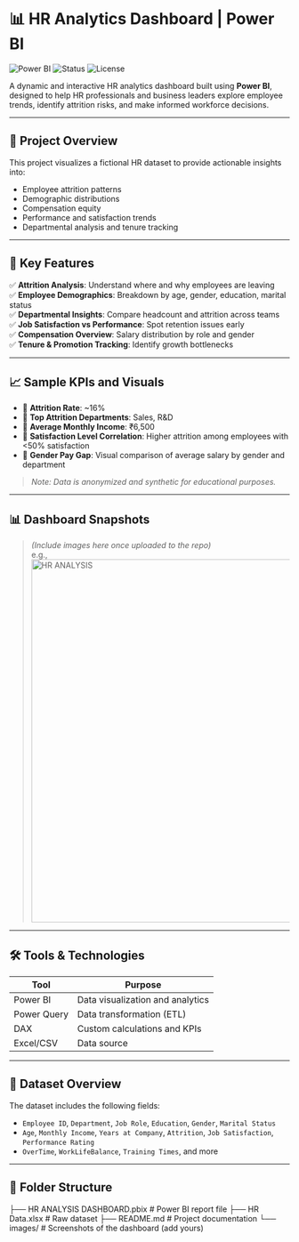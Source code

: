 # 📊 HR Analytics Dashboard | Power BI

![Power BI](https://img.shields.io/badge/Built%20with-Power%20BI-yellow?style=flat-square&logo=power-bi)
![Status](https://img.shields.io/badge/Status-Completed-brightgreen?style=flat-square)
![License](https://img.shields.io/badge/License-MIT-blue.svg?style=flat-square)

A dynamic and interactive HR analytics dashboard built using **Power BI**, designed to help HR professionals and business leaders explore employee trends, identify attrition risks, and make informed workforce decisions.

---

## 🚀 Project Overview

This project visualizes a fictional HR dataset to provide actionable insights into:

- Employee attrition patterns
- Demographic distributions
- Compensation equity
- Performance and satisfaction trends
- Departmental analysis and tenure tracking

---

## 📌 Key Features

✅ **Attrition Analysis**: Understand where and why employees are leaving  
✅ **Employee Demographics**: Breakdown by age, gender, education, marital status  
✅ **Departmental Insights**: Compare headcount and attrition across teams  
✅ **Job Satisfaction vs Performance**: Spot retention issues early  
✅ **Compensation Overview**: Salary distribution by role and gender  
✅ **Tenure & Promotion Tracking**: Identify growth bottlenecks

---

## 📈 Sample KPIs and Visuals

- 🔹 **Attrition Rate**: ~16%
- 🔹 **Top Attrition Departments**: Sales, R&D
- 🔹 **Average Monthly Income**: ₹6,500
- 🔹 **Satisfaction Level Correlation**: Higher attrition among employees with <50% satisfaction
- 🔹 **Gender Pay Gap**: Visual comparison of average salary by gender and department

> _Note: Data is anonymized and synthetic for educational purposes._

---

## 📊 Dashboard Snapshots

> *(Include images here once uploaded to the repo)*  
> e.g., <img width="653" alt="HR ANALYSIS" src="https://github.com/user-attachments/assets/d34f47f8-eacd-4469-9292-ab8d7055f1f6" />


---

## 🛠️ Tools & Technologies

| Tool       | Purpose                          |
|------------|----------------------------------|
| Power BI   | Data visualization and analytics |
| Power Query| Data transformation (ETL)        |
| DAX        | Custom calculations and KPIs     |
| Excel/CSV  | Data source                      |

---

## 📂 Dataset Overview

The dataset includes the following fields:

- `Employee ID`, `Department`, `Job Role`, `Education`, `Gender`, `Marital Status`
- `Age`, `Monthly Income`, `Years at Company`, `Attrition`, `Job Satisfaction`, `Performance Rating`
- `OverTime`, `WorkLifeBalance`, `Training Times`, and more

---

## 📁 Folder Structure

├── HR ANALYSIS DASHBOARD.pbix # Power BI report file
├── HR Data.xlsx # Raw dataset
├── README.md # Project documentation
└── images/ # Screenshots of the dashboard (add yours)

